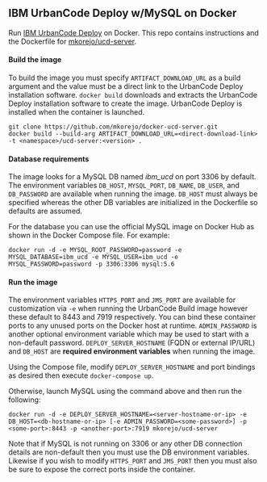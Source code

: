 ## IBM UrbanCode Deploy w/MySQL on Docker

Run [IBM UrbanCode Deploy](http://www-03.ibm.com/software/products/en/ucdep) on Docker. This repo contains instructions and the Dockerfile for [mkorejo/ucd-server](https://hub.docker.com/r/mkorejo/ucd-server/).

#### Build the image
To build the image you must specify `ARTIFACT_DOWNLOAD_URL` as a build argument and the value must be a direct link to the UrbanCode Deploy installation software. `docker build` downloads and extracts the UrbanCode Deploy installation software to create the image. UrbanCode Deploy is installed when the container is launched.
```
git clone https://github.com/mkorejo/docker-ucd-server.git
docker build --build-arg ARTIFACT_DOWNLOAD_URL=<direct-download-link> -t <namespace>/ucd-server:<version> .
```

#### Database requirements
The image looks for a MySQL DB named *ibm_ucd* on port 3306 by default. The environment variables `DB_HOST`, `MYSQL_PORT`, `DB_NAME`, `DB_USER`, and `DB_PASSWORD` are available when running the image. `DB_HOST` must always be specified whereas the other DB variables are initialized in the Dockerfile so defaults are assumed.

For the database you can use the official MySQL image on Docker Hub as shown in the Docker Compose file. For example:
```
docker run -d -e MYSQL_ROOT_PASSWORD=password -e MYSQL_DATABASE=ibm_ucd -e MYSQL_USER=ibm_ucd -e MYSQL_PASSWORD=password -p 3306:3306 mysql:5.6
```

#### Run the image
The environment variables `HTTPS_PORT` and `JMS_PORT` are available for customization via `-e` when running the UrbanCode Build image however these default to 8443 and 7919 respectively. You can bind these container ports to any unused ports on the Docker host at runtime. `ADMIN_PASSWORD` is another optional environment variable which may be used to start with a non-default password. `DEPLOY_SERVER_HOSTNAME` (FQDN or external IP/URL) and `DB_HOST` are **required environment variables** when running the image.

Using the Compose file, modify `DEPLOY_SERVER_HOSTNAME` and port bindings as desired then execute `docker-compose up`.

Otherwise, launch MySQL using the command above and then run the following:
```
docker run -d -e DEPLOY_SERVER_HOSTNAME=<server-hostname-or-ip> -e DB_HOST=<db-hostname-or-ip> [-e ADMIN_PASSWORD=<some-password>] -p <some-port>:8443 -p <another-port>:7919 mkorejo/ucd-server
```

Note that if MySQL is not running on 3306 or any other DB connection details are non-default then you must use the DB environment variables. Likewise if you wish to modify `HTTPS_PORT` and `JMS_PORT` then you must also be sure to expose the correct ports inside the container.
